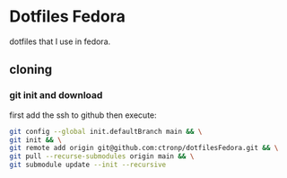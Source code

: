 # Dotfiles Fedora

dotfiles that I use in fedora.

## cloning

### git init and download

first add the ssh to github then execute:

```bash
git config --global init.defaultBranch main && \
git init && \
git remote add origin git@github.com:ctronp/dotfilesFedora.git && \
git pull --recurse-submodules origin main && \
git submodule update --init --recursive
```
